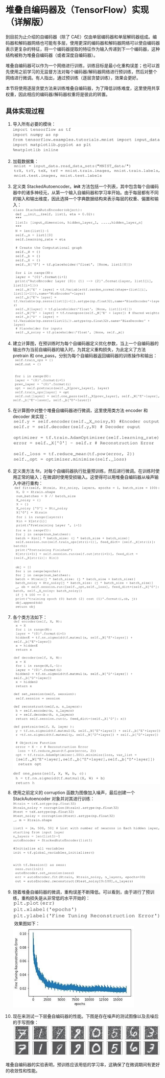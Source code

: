 # 堆叠自编码器及（TensorFlow）实现（详解版）

到目前为止介绍的自编码器（除了 CAE）仅由单层编码器和单层解码器组成。编码器和解码器网络也可能有多层，使用更深的编码器和解码器网络可以使自编码器表示更复杂的特征，将一个编码器提取的特征作为输入传递到下一个编码器，这种结构被称为堆叠自编码器（或者深度自编码器）。

堆叠自编码器可以作为一个网络进行训练，训练目标是最小化重构误差；也可以首先使用之前学习的无监督方法对每个编码器/解码器网络进行预训练，然后对整个网络进行微调。有人指出，通过预训练（逐层贪婪训练），效果会更好。

本节将使用逐层贪婪方法来训练堆叠自编码器，为了降低训练难度，这里使用共享权重，因此相应的编码器/解码器权重将是彼此的转置。

## 具体实现过程

1.  导入所有必要的模块：
    ![](img/f62a339a3cda9ac5cb7602b84f71d574.jpg)

2.  加载数据集：
    ![](img/c5011a73e45c27e70c2feabc03d1e41f.jpg)

3.  定义类 StackedAutoencoder。__init__ 方法包括一个列表，其中包含每个自编码器中的诸多神经元，从第一个输入自编码器和学习率开始。由于每层都有不同的输入和输出维度，因此选择一个字典数据结构来表示每层的权重、偏置和输入：
    ![](img/886c57dbdecb7c6df1e4492031d1ad90.jpg)

4.  建立计算图，在预训练时为每个自编码器定义优化参数，当上一个自编码器的输出作为当前自编码器的输入时，为其定义重构损失，为此定义了方法 pretrain 和 one_pass，分别为每个自编码器返回编码器的训练操作和输出：
    ![](img/49bccdca6aa50498c6a0c493cef28076.jpg)

5.  在计算图中对整个堆叠自编码器进行微调，这里使用类方法 encoder 和 decoder 来实现：
    ![](img/612e73c0d7cb93eccac7752120e32c63.jpg)

6.  定义类方法 fit，对每个自编码器执行批量预训练，然后进行微调。在训练时使用正常的输入；在微调时使用受损输入。这使得可以用堆叠自编码器从噪声输入中进行重构：
    ![](img/c860c2331a8df9881976a15e69d8a249.jpg)

7.  各个类方法如下：
    ![](img/87781c03afab7a565c609a427452984a.jpg)

8.  使用之前定义的 corruption 函数为图像加入噪声，最后创建一个 StackAutoencoder 对象并对其进行训练：
    ![](img/2ec683900ee6593c0b384f42d8e2a00c.jpg)

9.  随着堆叠自编码器的微调，重构误差不断降低。可以看到，由于进行了预训练，重构损失是从非常低的水平开始的：
    ![](img/eddf3aa4e48a34ba0c07f75384fc45d3.jpg)
     效果图如下：
    ![](img/81ff2dbba3a6474c9ce20ada0c7934fe.jpg)

10.  现在来测试一下层叠自编码器的性能。下图是存在噪声的测试图像以及去噪后的手写图像：
    ![](img/6a5bf8f85e845e83076ceb12dd94135f.jpg)

堆叠自编码器的实验表明，预训练应该用低的学习率，这确保了在微调期间有更好的收敛性和性能。
